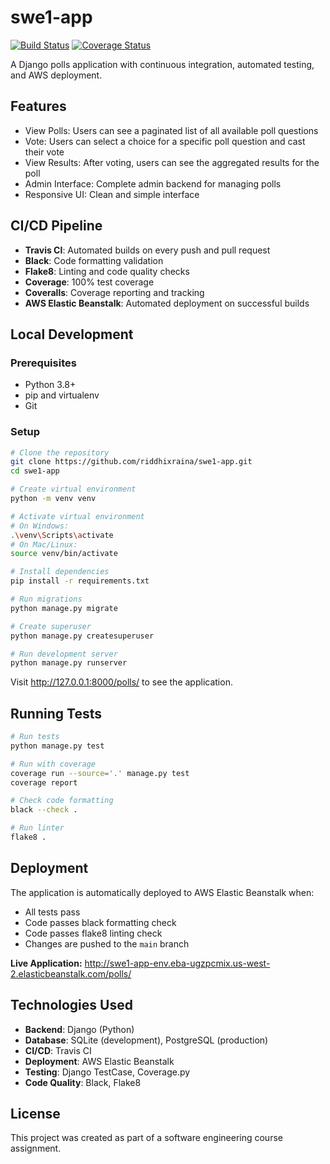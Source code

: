 # swe1-app

[![Build Status](https://app.travis-ci.com/riddhixraina/swe1-app.svg?branch=main)](https://app.travis-ci.com/riddhixraina/swe1-app)
[![Coverage Status](https://coveralls.io/repos/github/riddhixraina/swe1-app/badge.png?branch=main)](https://coveralls.io/github/riddhixraina/swe1-app?branch=main)

A Django polls application with continuous integration, automated testing, and AWS deployment.

## Features

- View Polls: Users can see a paginated list of all available poll questions
- Vote: Users can select a choice for a specific poll question and cast their vote
- View Results: After voting, users can see the aggregated results for the poll
- Admin Interface: Complete admin backend for managing polls
- Responsive UI: Clean and simple interface

## CI/CD Pipeline

- **Travis CI**: Automated builds on every push and pull request
- **Black**: Code formatting validation
- **Flake8**: Linting and code quality checks
- **Coverage**: 100% test coverage
- **Coveralls**: Coverage reporting and tracking
- **AWS Elastic Beanstalk**: Automated deployment on successful builds

## Local Development

### Prerequisites

- Python 3.8+
- pip and virtualenv
- Git

### Setup

```bash
# Clone the repository
git clone https://github.com/riddhixraina/swe1-app.git
cd swe1-app

# Create virtual environment
python -m venv venv

# Activate virtual environment
# On Windows:
.\venv\Scripts\activate
# On Mac/Linux:
source venv/bin/activate

# Install dependencies
pip install -r requirements.txt

# Run migrations
python manage.py migrate

# Create superuser
python manage.py createsuperuser

# Run development server
python manage.py runserver
```

Visit http://127.0.0.1:8000/polls/ to see the application.

## Running Tests

```bash
# Run tests
python manage.py test

# Run with coverage
coverage run --source='.' manage.py test
coverage report

# Check code formatting
black --check .

# Run linter
flake8 .
```

## Deployment

The application is automatically deployed to AWS Elastic Beanstalk when:
- All tests pass
- Code passes black formatting check
- Code passes flake8 linting check
- Changes are pushed to the `main` branch

**Live Application:** http://swe1-app-env.eba-ugzpcmix.us-west-2.elasticbeanstalk.com/polls/

## Technologies Used

- **Backend**: Django (Python)
- **Database**: SQLite (development), PostgreSQL (production)
- **CI/CD**: Travis CI
- **Deployment**: AWS Elastic Beanstalk
- **Testing**: Django TestCase, Coverage.py
- **Code Quality**: Black, Flake8

## License

This project was created as part of a software engineering course assignment.
